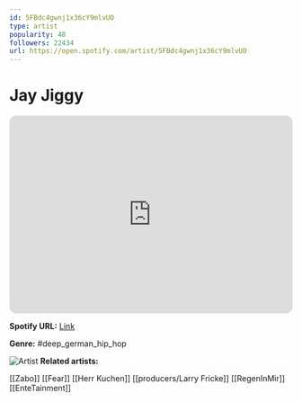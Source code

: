 ```yaml
---
id: 5FBdc4gwnj1x36cY9mlvUO
type: artist
popularity: 48
followers: 22434
url: https://open.spotify.com/artist/5FBdc4gwnj1x36cY9mlvUO
---
```

# Jay Jiggy

<iframe style="border-radius:12px" src="https://open.spotify.com/embed/artist/5FBdc4gwnj1x36cY9mlvUO" width="100%" height="352" frameBorder="0" allowfullscreen="" allow="autoplay; clipboard-write; encrypted-media; fullscreen; picture-in-picture" loading="lazy"></iframe>

**Spotify URL:** [Link](https://open.spotify.com/artist/5FBdc4gwnj1x36cY9mlvUO)

**Genre:**  #deep_german_hip_hop

![Artist](https://i.scdn.co/image/ab6761610000e5eb6a8e901cab6bcc3b17059dc3)
**Related artists:**

[[Zabo]]
[[Fear]]
[[Herr Kuchen]]
[[producers/Larry Fricke]]
[[RegenInMir]]
[[EnteTainment]]
